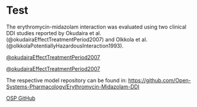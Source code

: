 # Test

The erythromycin-midazolam interaction was evaluated using two clinical DDI studies reported by Okudaira et al. (@okudairaEffectTreatmentPeriod2007) and Olkkola et al. (@olkkolaPotentiallyHazardousInteraction1993).

[@okudairaEffectTreatmentPeriod2007](#5_References)

[@okudairaEffectTreatmentPeriod2007](https://github.com/Open-Systems-Pharmacology/Erythromycin-Midazolam-DDI)



The respective model repository can be found in:
https://github.com/Open-Systems-Pharmacology/Erythromycin-Midazolam-DDI

[OSP GitHub](https://github.com/Open-Systems-Pharmacology/Erythromycin-Midazolam-DDI)